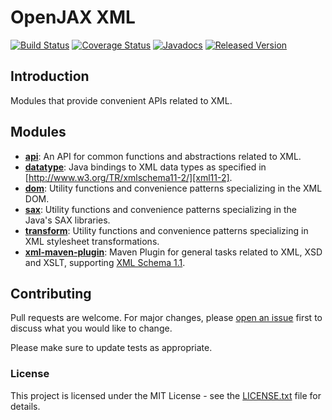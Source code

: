 # OpenJAX XML

[![Build Status](https://travis-ci.org/openjax/xml.png)](https://travis-ci.org/openjax/xml)
[![Coverage Status](https://coveralls.io/repos/github/openjax/xml/badge.svg)](https://coveralls.io/github/openjax/xml)
[![Javadocs](https://www.javadoc.io/badge/org.openjax.xml/xml-maven-plugin.svg)](https://www.javadoc.io/doc/org.openjax.xml/xml-maven-plugin)
[![Released Version](https://img.shields.io/maven-central/v/org.openjax.xml/xml-maven-plugin.svg)](https://mvnrepository.com/artifact/org.openjax.xml/xml-maven-plugin)

## Introduction

Modules that provide convenient APIs related to XML.

## Modules

* **[api][api]**: An API for common functions and abstractions related to XML.
* **[datatype][datatype]**: Java bindings to XML data types as specified in [http://www.w3.org/TR/xmlschema11-2/][xml11-2].
* **[dom][dom]**: Utility functions and convenience patterns specializing in the XML DOM.
* **[sax][sax]**: Utility functions and convenience patterns specializing in the Java's SAX libraries.
* **[transform][transform]**: Utility functions and convenience patterns specializing in XML stylesheet transformations.
* **[xml-maven-plugin][xml-maven-plugin]**: Maven Plugin for general tasks related to XML, XSD and XSLT, supporting [XML Schema 1.1][xml11-1].

## Contributing

Pull requests are welcome. For major changes, please [open an issue](../../issues) first to discuss what you would like to change.

Please make sure to update tests as appropriate.

### License

This project is licensed under the MIT License - see the [LICENSE.txt](LICENSE.txt) file for details.

[api]: /api
[datatype]: /datatype
[dom]: /dom
[sax]: /sax
[transform]: /transform
[xml-maven-plugin]: /xml-maven-plugin
[xml11-1]: https://www.w3.org/TR/xmlschema11-1/
[xml11-2]: http://www.w3.org/TR/xmlschema11-2/